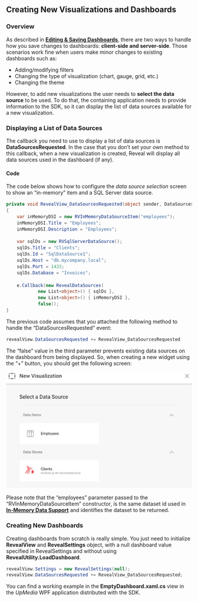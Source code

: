 ## Creating New Visualizations and Dashboards

### Overview

As described in [**Editing & Saving Dashboards**](editing-saving-dashboards.md), there are two ways to handle how you save changes to dashboards: **client-side and server-side**. Those scenarios work fine when users make minor changes to existing dashboards such as:

  - Adding/modifying filters
  - Changing the type of visualization (chart, gauge, grid, etc.)
  - Changing the theme

However, to add new visualizations the user needs to **select the data source** to be used. To do that, the containing application needs to provide information to the SDK, so it can display the list of data sources available for a new visualization.

### Displaying a List of Data Sources

The callback you need to use to display a list of data sources is
__DataSourcesRequested__.
In the case that you don’t set your own method to this callback, when a new visualization is created, Reveal will display all data sources used in the dashboard (if any).

#### Code

The code below shows how to configure the *data source selection* screen to show an “in-memory” item and a SQL Server data source.

``` csharp
private void RevealView_DataSourcesRequested(object sender, DataSourcesRequestedEventArgs e)
{
    var inMemoryDSI = new RVInMemoryDataSourceItem("employees");
    inMemoryDSI.Title = "Employees";
    inMemoryDSI.Description = "Employees";

    var sqlDs = new RVSqlServerDataSource();
    sqlDs.Title = "Clients";
    sqlDs.Id = "SqlDataSource1";
    sqlDs.Host = "db.mycompany.local";
    sqlDs.Port = 1433;
    sqlDs.Database = "Invoices";

    e.Callback(new RevealDataSources(
            new List<object>() { sqlDs },
            new List<object>() { inMemoryDSI },
            false));
}
```

The previous code assumes that you attached the following method to
handle the “DataSourcesRequested” event:

``` csharp
revealView.DataSourcesRequested += RevealView_DataSourcesRequested
```

The “false” value in the third parameter prevents existing data sources on the dashboard from being displayed. So, when creating a new widget using the “+” button, you should get the following screen:

![displayingDataSources\_web](images/displayingDataSources_web.png)

Please note that the “employees” parameter passed to the
“RVInMemoryDataSourceItem” constructor, is the same dataset id used in [**In-Memory Data Support**](in-memory-data.md) and identifies the dataset to be returned.

### Creating New Dashboards

Creating dashboards from scratch is really simple. You just need to
initialize __RevealView__ and
__RevealSettings__ object,
with a null dashboard value specified in RevealSettings and without
using
__RevealUtility.LoadDashboard__.

``` csharp
revealView.Settings = new RevealSettings(null);
revealView.DataSourcesRequested += RevealView_DataSourcesRequested;
```

You can find a working example in the **EmptyDashboard.xaml.cs** view in the *UpMedia* WPF application distributed with the SDK.

